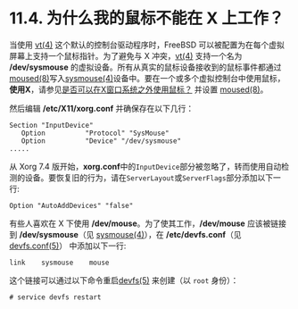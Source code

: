 # 11.4. 为什么我的鼠标不能在 X 上工作？

当使用 [vt(4)](https://www.freebsd.org/cgi/man.cgi?query=vt&sektion=4&format=html) 这个默认的控制台驱动程序时，FreeBSD 可以被配置为在每个虚拟屏幕上支持一个鼠标指针。为了避免与 X 冲突，[vt(4)](https://www.freebsd.org/cgi/man.cgi?query=vt&sektion=4&format=html) 支持一个名为 **/dev/sysmouse** 的虚拟设备。所有从真实的鼠标设备接收到的鼠标事件都通过 [moused(8)](https://www.freebsd.org/cgi/man.cgi?query=moused&sektion=8&format=html)写入[sysmouse(4)](https://www.freebsd.org/cgi/man.cgi?query=sysmouse&sektion=4&format=html)设备中。要在一个或多个虚拟控制台中使用鼠标，**使用X**，请参见[是否可以在X窗口系统之外使用鼠标？](https://docs.freebsd.org/en/books/faq/#moused) 并设置 [moused(8)](https://www.freebsd.org/cgi/man.cgi?query=moused&sektion=8&format=html)。

然后编辑 **/etc/X11/xorg.conf** 并确保存在以下几行：

```
Section "InputDevice"
   Option          "Protocol" "SysMouse"
   Option          "Device" "/dev/sysmouse"
.....
```

从 Xorg 7.4 版开始，**xorg.conf**中的`InputDevice`部分被忽略了，转而使用自动检测的设备。要恢复旧的行为，请在`ServerLayout`或`ServerFlags`部分添加以下一行:

```
Option "AutoAddDevices" "false"
```

有些人喜欢在 X 下使用 **/dev/mouse**。为了使其工作，**/dev/mouse** 应该被链接到 **/dev/sysmouse**（见 [sysmouse(4)](https://www.freebsd.org/cgi/man.cgi?query=sysmouse&sektion=4&format=html)），在 **/etc/devfs.conf**（见 [devfs.conf(5)](https://www.freebsd.org/cgi/man.cgi?query=devfs.conf&sektion=5&format=html)） 中添加以下一行:

```
link    sysmouse    mouse
```

这个链接可以通过以下命令重启[devfs(5)](https://www.freebsd.org/cgi/man.cgi?query=devfs&sektion=5&format=html) 来创建（以 `root` 身份）：

```
# service devfs restart
```
